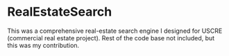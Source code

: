 # RealEstateSearch

This was a comprehensive real-estate search engine I designed for USCRE (commercial real estate project). Rest of the code base not included, but this was my contribution.
